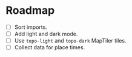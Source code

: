 # Roadmap

- [ ] Sort imports.
- [ ] Add light and dark mode.
- [ ] Use `topo-light` and `topo-dark` MapTiler tiles.
- [ ] Collect data for place times.
